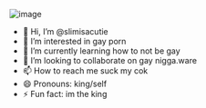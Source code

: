![image](https://github.com/user-attachments/assets/5a86f4ba-8713-40e2-ad6e-a905b08507b9)


- 👋 Hi, I’m @slimisacutie
- 👀 I’m interested in gay porn
- 🌱 I’m currently learning how to not be gay
- 💞️ I’m looking to collaborate on gay nigga.ware
- 📫 How to reach me suck my cok
- 😄 Pronouns: king/self
- ⚡ Fun fact: im the king

<!---
slimisacutie/slimisacutie is a ✨ special ✨ repository because its `README.md` (this file) appears on your GitHub profile.
You can click the Preview link to take a look at your changes.
--->
